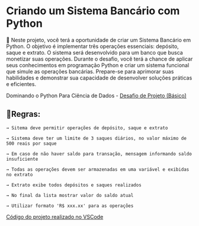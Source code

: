# Criando um Sistema Bancário com Python

🔎  Neste projeto, você terá a oportunidade de criar um Sistema Bancário em Python. O objetivo é implementar três operações essenciais: depósito, saque e extrato. O sistema será desenvolvido para um banco que busca monetizar suas operações. Durante o desafio, você terá a chance de aplicar seus conhecimentos em programação Python e criar um sistema funcional que simule as operações bancárias. Prepare-se para aprimorar suas habilidades e demonstrar sua capacidade de desenvolver soluções práticas e eficientes.

Dominando o Python Para Ciência de Dados - [Desafio de Projeto (Básico)](https://web.dio.me/lab/desafio-de-projeto-criando-um-sistema-bancario/learning/fa812356-0da6-4a85-9ffb-8b255748a288)

## 📑Regras:

```
→ Sitema deve permitir operações de depósito, saque e extrato

→ Sistema deve ter um limite de 3 saques diários, no valor máximo de 500 reais por saque

→ Em caso de não haver saldo para transação, mensagem informando saldo insuficiente

→ Todas as operações devem ser armazenadas em uma variável e exibidas no extrato

→ Extrato exibe todos depósitos e saques realizados

→ No final da lista mostrar valor do saldo atual

→ Utilizar formato 'R$ xxx.xx' para as operações
```

[Código do projeto realizado no VSCode](sistema_bancario_atual.py)
